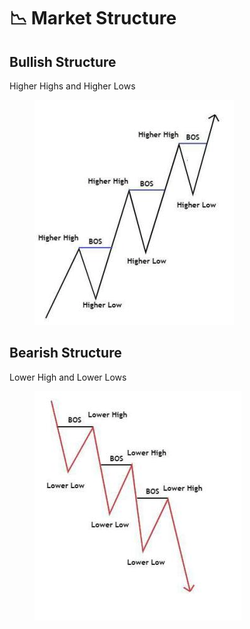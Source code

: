 # 📉 Market Structure

## Bullish Structure

Higher Highs and Higher Lows

<figure><img src="../.gitbook/assets/image (6) (1) (1) (1) (1).png" alt=""><figcaption></figcaption></figure>

## Bearish Structure

Lower High and Lower Lows

<figure><img src="../.gitbook/assets/image (1) (2) (1) (1) (1).png" alt=""><figcaption></figcaption></figure>

